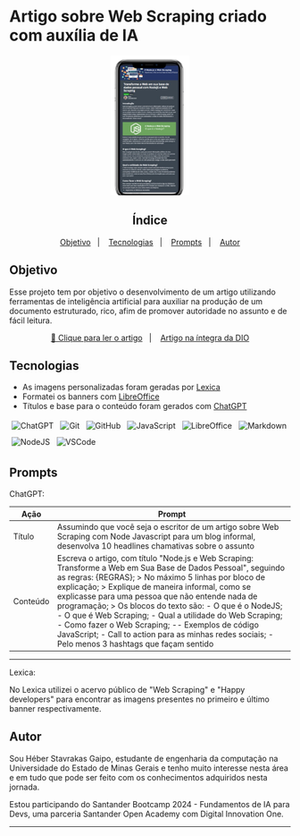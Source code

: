 # Artigo sobre Web Scraping criado com auxília de IA

<div aLign="center">
  <img style="height: 250px" src="./assets/Black_and_White_Phone_Mockup_Webinar_Promotion_Instagram_Story-removebg-preview.png" alt="Exemplo da página do artigo no site da DIO exibido na tela de um celular" />
</div>

<h2 aLign="center">Índice</h2>
<p align="center">
  <a href="#objetivo">Objetivo</a>&nbsp;&nbsp;&nbsp;|&nbsp;&nbsp;&nbsp;
  <a href="#tecnologias">Tecnologias</a>&nbsp;&nbsp;&nbsp;|&nbsp;&nbsp;&nbsp;
  <a href="#prompts">Prompts</a>&nbsp;&nbsp;&nbsp;|&nbsp;&nbsp;&nbsp;
  <a href="#autor">Autor</a>
</p>

## Objetivo

Esse projeto tem por objetivo o desenvolvimento de um artigo utilizando ferramentas de inteligência artificial para auxiliar na produção de um documento estruturado, rico, afim de promover autoridade no assunto e de fácil leitura.

<div aLign="center">
  <a href="./Artigo_Web-Scraping.md">📰 Clique para ler o artigo</a>&nbsp;&nbsp;&nbsp;|&nbsp;&nbsp;&nbsp;
  <a href="https://web.dio.me/articles/transforme-a-web-em-sua-base-de-dados-pessoal-com-nodejs-e-web-scraping?back=%2Farticles&page=1&order=oldest">Artigo na íntegra da DIO</a>
</div>

## Tecnologias

- As imagens personalizadas foram geradas por <a href="https://lexica.art/">Lexica</a>
- Formatei os banners com <a href="https://www.libreoffice.org/discover/libreoffice/">LibreOffice</a>
- Títulos e base para o conteúdo foram gerados com <a href="https://chat.openai.com/">ChatGPT</a>

<div aLign="center" style="display: flex; flex-direction: row; flex-wrap: wrap; gap: 4px">
  <img aLign="center" style="margin: 4px;" alt="ChatGPT" src="https://img.shields.io/badge/ChatGPT-74aa9c?style=for-the-badge&logo=openai&logoColor=white" />
  <img aLign="center" style="margin: 4px;" alt="Git" src="https://img.shields.io/badge/git-%23F05033.svg?style=for-the-badge&logo=git&logoColor=white" />
  <img aLign="center" style="margin: 4px;" alt="GitHub" src="https://img.shields.io/badge/github-%23121011.svg?style=for-the-badge&logo=github&logoColor=white" />
  <img aLign="center" style="margin: 4px;" alt="JavaScript" src="https://img.shields.io/badge/javascript-%23323330.svg?style=for-the-badge&logo=javascript&logoColor=%23F7DF1E" />
  <img aLign="center" style="margin: 4px;" alt="LibreOffice" src="https://img.shields.io/badge/LibreOffice-18A303?style=for-the-badge&logo=LibreOffice&logoColor=white" />
  <img aLign="center" style="margin: 4px;" alt="Markdown" src="https://img.shields.io/badge/markdown-%23000000.svg?style=for-the-badge&logo=markdown&logoColor=white" />
  <img aLign="center" style="margin: 4px;" alt="NodeJS" src="https://img.shields.io/badge/node.js-6DA55F?style=for-the-badge&logo=node.js&logoColor=white" />
  <img aLign="center" style="margin: 4px;" alt="VSCode" src="https://img.shields.io/badge/Visual%20Studio%20Code-0078d7.svg?style=for-the-badge&logo=visual-studio-code&logoColor=white" />
</div>

## Prompts

ChatGPT:

| Ação     | Prompt                                                                                                                                                                                                                                                                                                                                                                                                                                                                                                                                                       |
| -------- | ------------------------------------------------------------------------------------------------------------------------------------------------------------------------------------------------------------------------------------------------------------------------------------------------------------------------------------------------------------------------------------------------------------------------------------------------------------------------------------------------------------------------------------------------------------ |
| Título   | Assumindo que você seja o escritor de um artigo sobre Web Scraping com Node Javascript para um blog informal, desenvolva 10 headlines chamativas sobre o assunto                                                                                                                                                                                                                                                                                                                                                                                             |
| Conteúdo | Escreva o artigo, com título "Node.js e Web Scraping: Transforme a Web em Sua Base de Dados Pessoal", seguindo as regras: {REGRAS}; > No máximo 5 linhas por bloco de explicação; > Explique de maneira informal, como se explicasse para uma pessoa que não entende nada de programação; > Os blocos do texto são: - O que é o NodeJS; - O que é Web Scraping; - Qual a utilidade do Web Scraping; - Como fazer o Web Scraping; -- Exemplos de código JavaScript; - Call to action para as minhas redes sociais; - Pelo menos 3 hashtags que façam sentido |

---

Lexica:

No Lexica utilizei o acervo público de "Web Scraping" e "Happy developers" para encontrar as imagens presentes no primeiro e último banner respectivamente.

## Autor

Sou Héber Stavrakas Gaipo, estudante de engenharia da computação na Universidade do Estado de Minas Gerais e tenho muito interesse nesta área e em tudo que pode ser feito com os conhecimentos adquiridos nesta jornada.

Estou participando do Santander Bootcamp 2024 - Fundamentos de IA para Devs, uma parceria Santander Open Academy com Digital Innovation One.

---

